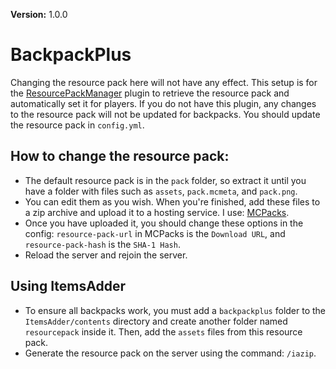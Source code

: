 **Version:** 1.0.0

# BackpackPlus

Changing the resource pack here will not have any effect. This setup is for
the [ResourcePackManager](https://www.spigotmc.org/resources/resource-pack-manager.118574/) plugin to retrieve the
resource pack and automatically set it for players. If you do not have this plugin, any changes to the resource pack
will not be updated for backpacks. You should update the resource pack in `config.yml`.

## How to change the resource pack:

- The default resource pack is in the `pack` folder, so extract it until you have a folder with files such as `assets`,
  `pack.mcmeta`, and `pack.png`.
- You can edit them as you wish. When you're finished, add these files to a zip archive and upload it to a hosting
  service. I use: [MCPacks](https://mc-packs.net/).
- Once you have uploaded it, you should change these options in the config: `resource-pack-url` in MCPacks is the
  `Download URL`, and `resource-pack-hash` is the `SHA-1 Hash`.
- Reload the server and rejoin the server.

## Using ItemsAdder

- To ensure all backpacks work, you must add a `backpackplus` folder to the `ItemsAdder/contents` directory and create
  another folder named `resourcepack` inside it. Then, add the `assets` files from this resource pack.
- Generate the resource pack on the server using the command: `/iazip`.
